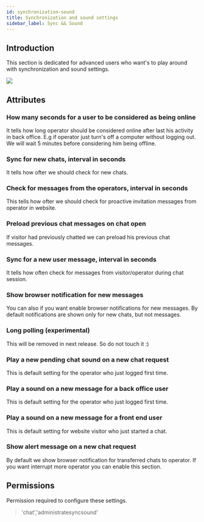 ```yaml
---
id: synchronization-sound
title: Synchronization and sound settings
sidebar_label: Sync && Sound
---
```


## Introduction

This section is dedicated for advanced users who want's to play around with synchronization and sound settings.

![](/img/chat/sync-and-sound.jpg)

## Attributes

### How many seconds for a user to be considered as being online

It tells how long operator should be considered online after last his activity in back office. E.g if operator just turn's off a computer without logging out. We will wait 5 minutes before considering him being offline.

### Sync for new chats, interval in seconds

It tells how ofter we should check for new chats.

### Check for messages from the operators, interval in seconds

This tells how ofter we should check for proactive invitation messages from operator in website.

### Preload previous chat messages on chat open

If visitor had previously chatted we can preload his previous chat messages.

### Sync for a new user message, interval in seconds

It tells how often check for messages from visitor/operator during chat session.

### Show browser notification for new messages

You can also if you want enable browser notifications for new messages. By default notifications are shown only for new chats, but not messages.

### Long polling (experimental)

This will be removed in next release. So do not touch it :)

### Play a new pending chat sound on a new chat request

This is default setting for the operator who just logged first time.

### Play a sound on a new message for a back office user

This is default setting for the operator who just logged first time.

### Play a sound on a new message for a front end user

This is default setting for website visitor who just started a chat.

### Show alert message on a new chat request

By default we show browser notification for transferred chats to operator. If you want interrupt more operator you can enable this section.

## Permissions

Permission required to configure these settings.

> 'chat','administratesyncsound'